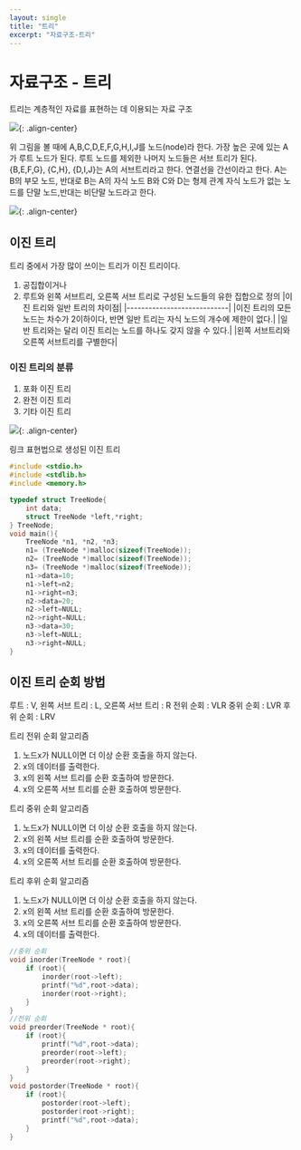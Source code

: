 ```yaml
---
layout: single
title: "트리"
excerpt: "자료구조-트리"
---
```


# 자료구조 - 트리

트리는 계층적인 자료를 표현하는 데 이용되는 자료 구조

![](https://jeonhl7579.github.io/assets/imgaes/tree_1.jpg){: .align-center}

위 그림을 볼 때에 A,B,C,D,E,F,G,H,I,J를 노드(node)라 한다.
가장 높은 곳에 있는 A가 루트 노드가 된다. 루트 노드를 제외한 나머지 노드들은 서브 트리가 된다.
{B,E,F,G}, {C,H}, {D,I,J}는 A의 서브트리라고 한다.
연결선을 간선이라고 한다.
A는 B의 부모 노드, 반대로 B는 A의 자식 노드
B와 C와 D는 형제 관계
자식 노드가 없는 노드를 단말 노드,반대는 비단말 노드라고 한다.

![](https://jeonhl7579.github.io/assets/imgaes/tree_2.jpg){: .align-center}

## 이진 트리

트리 중에서 가장 많이 쓰이는 트리가 이진 트리이다.

1. 공집합이거나
2. 루트와 왼쪽 서브트리, 오른쪽 서브 트리로 구성된 노드들의 유한 집합으로 정의
   |이진 트리와 일반 트리의 차이점|
   |----------------------------|
   |이진 트리의 모든 노드는 차수가 2이하이다, 반면 일반 트리는 자식 노드의 개수에 제한이 없다.|
   |일반 트리와는 달리 이진 트리는 노드를 하나도 갖지 않을 수 있다.|
   |왼쪽 서브트리와 오른쪽 서브트리를 구별한다|

### 이진 트리의 분류

1. 포화 이진 트리
2. 완전 이진 트리
3. 기타 이진 트리

![](https://jeonhl7579.github.io/assets/imgaes/binary_tree_1.jpg){: .align-center}

링크 표현법으로 생성된 이진 트리

```c
#include <stdio.h>
#include <stdlib.h>
#include <memory.h>

typedef struct TreeNode{
    int data;
    struct TreeNode *left,*right;
} TreeNode;
void main(){
    TreeNode *n1, *n2, *n3;
    n1= (TreeNode *)malloc(sizeof(TreeNode));
    n2= (TreeNode *)malloc(sizeof(TreeNode));
    n3= (TreeNode *)malloc(sizeof(TreeNode));
    n1->data=10;
    n1->left=n2;
    n1->right=n3;
    n2->data=20;
    n2->left=NULL;
    n2->right=NULL;
    n3->data=30;
    n3->left=NULL;
    n3->right=NULL;
}
```

## 이진 트리 순회 방법

루트 : V, 왼쪽 서브 트리 : L, 오른쪽 서브 트리 : R
전위 순회 : VLR
중위 순회 : LVR
후위 순회 : LRV

트리 전위 순회 알고리즘

1. 노드x가 NULL이면 더 이상 순환 호출을 하지 않는다.
2. x의 데이터를 출력한다.
3. x의 왼쪽 서브 트리를 순환 호출하여 방문한다.
4. x의 오른쪽 서브 트리를 순환 호출하여 방문한다.

트리 중위 순회 알고리즘

1. 노드x가 NULL이면 더 이상 순환 호출을 하지 않는다.
2. x의 왼쪽 서브 트리를 순환 호출하여 방문한다.
3. x의 데이터를 출력한다.
4. x의 오른쪽 서브 트리를 순환 호출하여 방문한다.

트리 후위 순회 알고리즘

1. 노드x가 NULL이면 더 이상 순환 호출을 하지 않는다.
2. x의 왼쪽 서브 트리를 순환 호출하여 방문한다.
3. x의 오른쪽 서브 트리를 순환 호출하여 방문한다.
4. x의 데이터를 출력한다.

```c
//중위 순회
void inorder(TreeNode * root){
    if (root){
        inorder(root->left);
        printf("%d",root->data);
        inorder(root->right);
    }
}
//전위 순회
void preorder(TreeNode * root){
    if (root){
        printf("%d",root->data);
        preorder(root->left);
        preorder(root->right);
    }
}
void postorder(TreeNode * root){
    if (root){
        postorder(root->left);
        postorder(root->right);
        printf("%d",root->data);
    }
}
```
